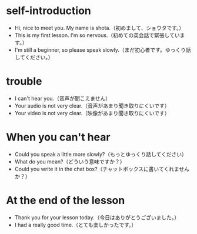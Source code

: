 # self-introduction
- Hi, nice to meet you. My name is shota.（初めまして、ショウタです。）
- This is my first lesson. I'm so nervous.（初めての英会話で緊張しています。）
- I'm still a beginner, so please speak slowly.（まだ初心者です。ゆっくり話してください。）

# trouble
- I can't hear you.（音声が聞こえません）
- Your audio is not very clear.（音声があまり聞き取りにくいです）
- Your video is not very clear.（映像があまり聞き取りにくいです）

# When you can't hear
- Could you speak a little more slowly?（もっとゆっくり話してください）
- What do you mean?（どういう意味ですか？）
- Could you write it in the chat box?（チャットボックスに書いてくれませんか？）

# At the end of the lesson 
- Thank you for your lesson today.（今日はありがとうございました。）
- I had a really good time.（とても楽しかったです。）